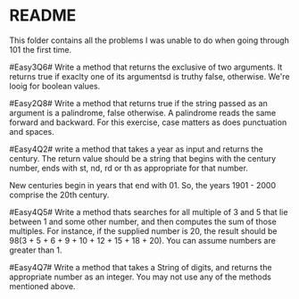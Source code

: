 # README #
This folder contains all the problems I was unable to do when going through 101 the first time.

#Easy3Q6#
Write a method that returns the exclusive of two arguments. It returns true if exaclty one of its argumentsd is truthy
false, otherwise. We're looig for boolean values.


#Easy2Q8#
Write a method that returns true if the string passed as an argument is a palindrome, false otherwise. A palindrome reads the same forward and backward. For this exercise, case matters as does punctuation and spaces.


#Easy4Q2#
write a method that takes a year as input and returns the century.
The return value should be a string that begins with the century
number, ends with st, nd, rd or th as appropriate for that number.

New centuries begin in years that end with 01. So, the years
1901 - 2000 comprise the 20th century.

#Easy4Q5#
Write a method thats searches for all multiple of 3 and 5 that lie
between 1 and some other number, and then computes the sum of those multiples. For instance, if the supplied number is 20, the result should be 98(3 + 5 + 6 + 9 + 10 + 12 + 15 + 18 + 20). You can assume numbers are greater than 1.

#Easy4Q7#
Write a method that takes a String of digits, and returns the appropriate number as an integer. You may not use any of the methods mentioned above.